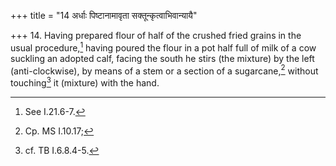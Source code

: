 +++
title = "14 अर्धाः पिष्टानामावृता सक्तून्कृत्वाभिवान्यायै"

+++
14. Having prepared flour of half of the crushed fried grains in the usual procedure,[^1] having poured the flour in a pot half full of milk of a cow suckling an adopted calf, facing the south he stirs (the mixture) by the left (anti-clockwise), by means of a stem or a section of a sugarcane,[^2] without touching[^3] it (mixture) with the hand.  


[^1]: See I.21.6-7.  

[^2]: Cp. MS I.10.17;

[^3]: cf. TB I.6.8.4-5.  
